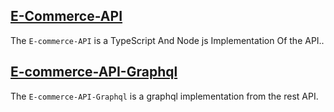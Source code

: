 ## [E-Commerce-API](./E-commerce-API)

The `E-commerce-API` is a TypeScript And Node js Implementation Of the API..

## [E-commerce-API-Graphql](./E-commerce-API-Graphql)

The `E-commerce-API-Graphql` is a graphql implementation from the rest API.
